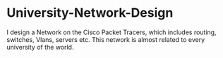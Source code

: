 # University-Network-Design
I design a Network on the Cisco Packet Tracers, which includes routing, switches, Vlans, servers etc. This network is almost related to every university of the world. 
